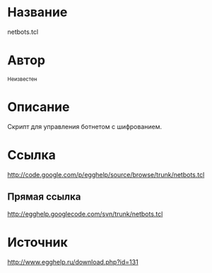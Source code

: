 # Название #
netbots.tcl


# Автор #
<sup>Неизвестен</sup>


# Описание #
Скрипт для управления ботнетом с шифрованием.


# Ссылка #
http://code.google.com/p/egghelp/source/browse/trunk/netbots.tcl

## Прямая ссылка ##
http://egghelp.googlecode.com/svn/trunk/netbots.tcl


# Источник #
http://www.egghelp.ru/download.php?id=131
